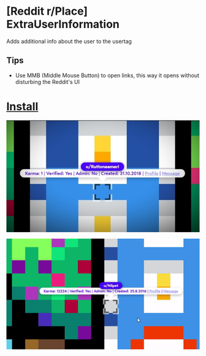 # [Reddit r/Place] ExtraUserInformation
Adds additional info about the user to the usertag

## Tips

* Use MMB (Middle Mouse Button) to open links, this way it opens without disturbing the Reddit's UI

# [Install](https://github.com/Hakorr/Userscripts/raw/main/Reddit.com/PlaceExtraUserInfo/placeextrauserinfo.user.js)

![](content/example_img.jpg)

![](content/example2.gif)
